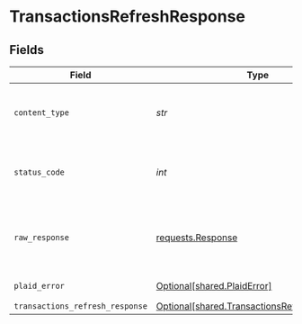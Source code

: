 # TransactionsRefreshResponse


## Fields

| Field                                                                                              | Type                                                                                               | Required                                                                                           | Description                                                                                        |
| -------------------------------------------------------------------------------------------------- | -------------------------------------------------------------------------------------------------- | -------------------------------------------------------------------------------------------------- | -------------------------------------------------------------------------------------------------- |
| `content_type`                                                                                     | *str*                                                                                              | :heavy_check_mark:                                                                                 | HTTP response content type for this operation                                                      |
| `status_code`                                                                                      | *int*                                                                                              | :heavy_check_mark:                                                                                 | HTTP response status code for this operation                                                       |
| `raw_response`                                                                                     | [requests.Response](https://requests.readthedocs.io/en/latest/api/#requests.Response)              | :heavy_check_mark:                                                                                 | Raw HTTP response; suitable for custom response parsing                                            |
| `plaid_error`                                                                                      | [Optional[shared.PlaidError]](../../models/shared/plaiderror.md)                                   | :heavy_minus_sign:                                                                                 | Error response                                                                                     |
| `transactions_refresh_response`                                                                    | [Optional[shared.TransactionsRefreshResponse]](../../models/shared/transactionsrefreshresponse.md) | :heavy_minus_sign:                                                                                 | OK                                                                                                 |